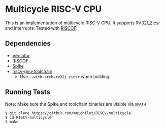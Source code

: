 # Multicycle RISC-V CPU
This is an implementation of multicycle RISC-V CPU. It supports RV32I_Zicsr and interrupts. Tested with [RISCOF](https://riscof.readthedocs.io/en/latest/intro.html).

## Dependencies
- [Verilator](https://verilator.org/guide/latest/install.html)
- [RISCOF](https://riscof.readthedocs.io/en/latest/installation.html#install-riscof)
- [Spike](https://github.com/riscv-software-src/riscv-isa-sim)
- [riscv-gnu-toolchain](https://github.com/riscv-collab/riscv-gnu-toolchain)
    - Use `--with-arch=rv32i_zicsr` when building

## Running Tests
Note: Make sure the Spike and toolchain binaries are visible via `$PATH`
```
$ git clone https://github.com/mmichilot/RISCV-multicycle
$ cd RISCV-multicycle
$ make
```